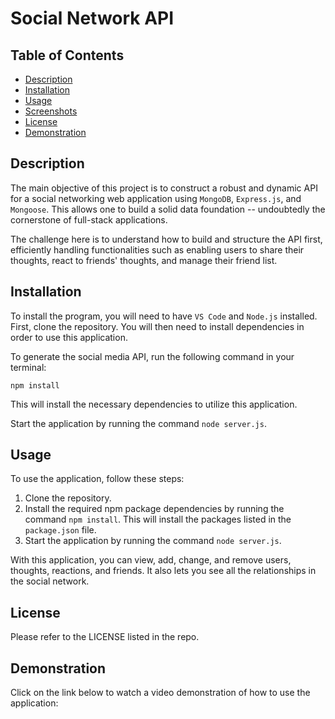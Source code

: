 # Social Network API

## Table of Contents 
- [Description](#description)
- [Installation](#installation)
- [Usage](#usage)
- [Screenshots](#screenshots)
- [License](#license)
- [Demonstration](#demonstration)

## Description 

The main objective of this project is to construct a robust and dynamic API for a social networking web application using `MongoDB`, `Express.js`, and `Mongoose`. This allows one to build a solid data foundation -- undoubtedly the cornerstone of full-stack applications. 

The challenge here is to understand how to build and structure the API first, efficiently handling functionalities such as enabling users to share their thoughts, react to friends' thoughts, and manage their friend list.

## Installation 
To install the program, you will need to have `VS Code` and `Node.js` installed. First, clone the repository. You will then need to install dependencies in order to use this application.

To generate the social media API, run the following command in your terminal:

`npm install`

This will install the necessary dependencies to utilize this application.

Start the application by running the command `node server.js`.

## Usage
To use the application, follow these steps:

1. Clone the repository.
2. Install the required npm package dependencies by running the command `npm install`. This will install the packages listed in the `package.json` file.
3. Start the application by running the command `node server.js`.

With this application, you can view, add, change, and remove users, thoughts, reactions, and friends. It also lets you see all the relationships in the social network.

## License
Please refer to the LICENSE listed in the repo.

## Demonstration 
Click on the link below to watch a video demonstration of how to use the application: